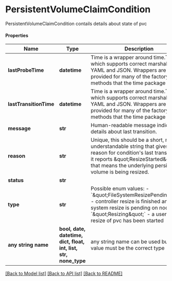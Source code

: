 # PersistentVolumeClaimCondition

PersistentVolumeClaimCondition contails details about state of pvc

#### Properties
Name | Type | Description | Notes
------------ | ------------- | ------------- | -------------
**lastProbeTime** | **datetime** | Time is a wrapper around time.Time which supports correct marshaling to YAML and JSON.  Wrappers are provided for many of the factory methods that the time package offers. | [optional] 
**lastTransitionTime** | **datetime** | Time is a wrapper around time.Time which supports correct marshaling to YAML and JSON.  Wrappers are provided for many of the factory methods that the time package offers. | [optional] 
**message** | **str** | Human-readable message indicating details about last transition. | [optional] 
**reason** | **str** | Unique, this should be a short, machine understandable string that gives the reason for condition&#x27;s last transition. If it reports \&quot;ResizeStarted\&quot; that means the underlying persistent volume is being resized. | [optional] 
**status** | **str** |  | 
**type** | **str** |    Possible enum values:  - &#x60;\&quot;FileSystemResizePending\&quot;&#x60; - controller resize is finished and a file system resize is pending on node  - &#x60;\&quot;Resizing\&quot;&#x60; - a user trigger resize of pvc has been started | 
**any string name** | **bool, date, datetime, dict, float, int, list, str, none_type** | any string name can be used but the value must be the correct type | [optional]

[[Back to Model list]](../README.md#documentation-for-models) [[Back to API list]](../README.md#documentation-for-api-endpoints) [[Back to README]](../README.md)

